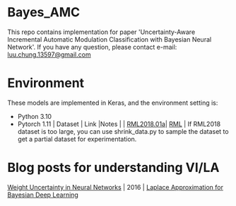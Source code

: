 # Bayes_AMC
This repo contains implementation for paper 'Uncertainty-Aware Incremental Automatic Modulation Classification with Bayesian Neural Network'.
If you have any question, please contact e-mail: luu.chung.13597@gmail.com
# Environment
These models are implemented in Keras, and the environment setting is:
* Python 3.10
* Pytorch 1.11
| Dataset | Link |Notes |
| [RML2018.01a](https://ieeexplore.ieee.org/abstract/document/8267032)| [RML](http://radioml.com) | If RML2018 dataset is too large, you can use shrink_data.py to sample the dataset to get a partial dataset for experimentation.
# Blog posts for understanding VI/LA

[Weight Uncertainty in Neural Networks]([https://link.springer.com/chapter/10.1007/978-3-319-44188-7_16](https://www.nitarshan.com/bayes-by-backprop/)) | 2016  |
[Laplace Approximation for Bayesian Deep Learning]([https://ieeexplore.ieee.org/abstract/document/9128408](https://www.hummat.com/repository/2020/07/28/laplace-approximation-for-bayesian-deep-learning#fnref:10)https://www.hummat.com/repository/2020/07/28/laplace-approximation-for-bayesian-deep-learning#fnref:10)

